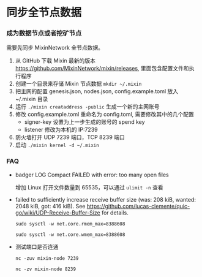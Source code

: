 # 同步全节点数据

### 成为数据节点或者挖矿节点

需要先同步 MixinNetwork 全节点数据。

1. 从 GitHub 下载 Mixin 最新的版本 https://github.com/MixinNetwork/mixin/releases, 里面包含配置文件和执行程序
2. 创建一个目录来存储 Mixin 节点数据 `mkdir ~/.mixin`
3. 把主网的配置 genesis.json, nodes.json, config.example.toml 放入 ~/.mixin 目录
4. 运行 `./mixin creataddress -public` 生成一个新的主网账号
5. 修改 config.example.toml 重命名为 config.toml, 需要修改其中的几个配置
   - signer-key 设置为上一步生成的账号的 spend key
   - listener 修改为本机的 IP:7239
6. 防火墙打开 UDP 7239 端口，TCP 8239 端口
7. 启动 `./mixin kernel -d ~/.mixin`

### FAQ

- badger LOG Compact FAILED with error: too many open files

  增加 Linux 打开文件数量到 65535，可以通过 `ulimit -n` 查看

- failed to sufficiently increase receive buffer size (was: 208 kiB, wanted: 2048 kiB, got: 416 kiB). See https://github.com/lucas-clemente/quic-go/wiki/UDP-Receive-Buffer-Size for details.

  `sudo sysctl -w net.core.rmem_max=8388608`

  `sudo sysctl -w net.core.wmem_max=8388608`

- 测试端口是否连通

  `nc -zuv mixin-node 7239`

  `nc -zv mixin-node 8239`

